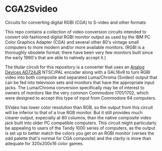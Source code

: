 # CGA2Svideo
Circuits for converting digital RGBI (CGA) to S-video and other formats

This repo contains a collection of video conversion circuits intended
to convert old-fashioned digital RGBI monitor output as used by the
IBM PC Color Graphics Adapter (CGA) and several other 80's vintage small
computers to more modern and/or more available monitors. (RGBI is a thoroughly obsolete format; there have been very few monitors built since the early 1990's that are able to natively accept it.)

The titular circuit for this repository is a converter that uses an [Analog Devices AD724JR](https://www.analog.com/media/en/technical-documentation/data-sheets/AD724.pdf) NTSC/PAL encoder along with a GAL16v8 to turn RGBI video into both composite and separated Luma/Chroma (Svideo) output that can be fed into television sets and monitors that have the appropriate input jacks. The Luma/Chroma conversion specifically may be of interest to owners of monitors like the very common Commodore 1701/1702, which were designed to accept this type of input from Commodore 64 computers.

SVideo has lower color resolution than RGB, so the output from this circuit will be inferior to that of a true RGB monitor. But it still provides much clearer output, expecially at 80 columns, than the native composite video jack built into older PC compatible computers. This circuit might particularly be appealing to users of the Tandy 1000 series of computers, as the output is set up to better match the colors you get on an RGBI monitor (verses the odd palette that's normal for CGA composite) and the clarity is more than adequate for 320x200x16 color games.

